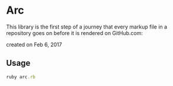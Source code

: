 Arc
===

This library is the first step of a journey that every markup file in a repository goes on before it is rendered on GitHub.com:

created on Feb 6, 2017

Usage
-----

```ruby
ruby arc.rb
```

